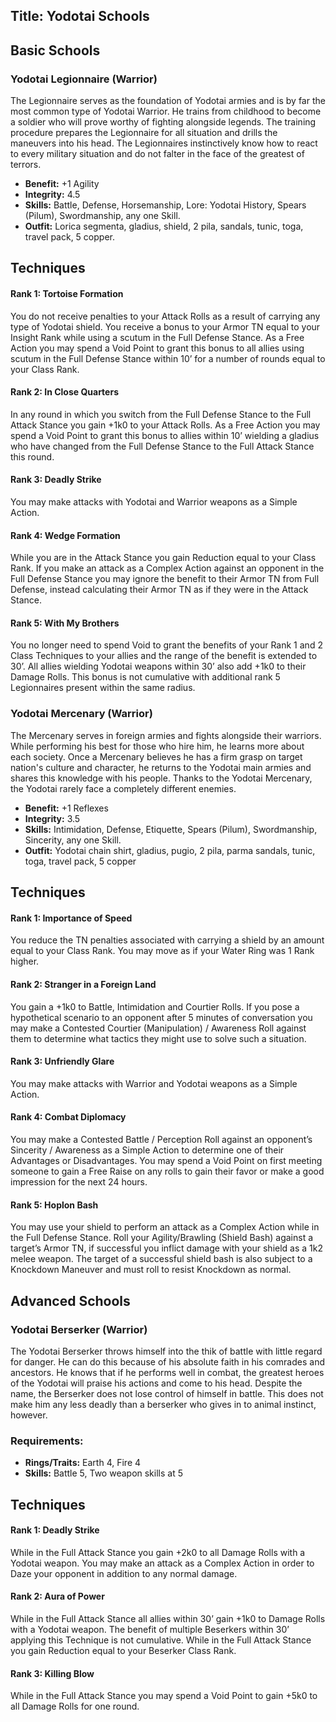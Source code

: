 Title: Yodotai Schools
---
## <span>Basic Schools</span>

### <span>Yodotai Legionnaire (Warrior)</span>

The Legionnaire serves as the foundation of Yodotai armies and is by far the most common type of Yodotai Warrior. He trains from childhood to become a soldier who will prove worthy of fighting alongside legends. The training procedure prepares the Legionnaire for all situation and drills the maneuvers into his head. The Legionnaires instinctively know how to react to every military situation and do not falter in the face of the greatest of terrors.

- <strong>Benefit:</strong> +1 Agility
- <strong>Integrity:</strong> 4.5
- <strong>Skills:</strong> Battle, Defense, Horsemanship, Lore: Yodotai History, Spears (Pilum), Swordmanship, any one Skill.
- <strong>Outfit:</strong> Lorica segmenta, gladius, shield, 2 pila, sandals, tunic, toga, travel pack, 5 copper.

## <strong>Techniques</strong>
#### Rank 1: Tortoise Formation

You do not receive penalties to your Attack Rolls as a result of carrying any type of Yodotai shield. You receive a bonus to your Armor TN equal to your Insight Rank while using a scutum in the Full Defense Stance. As a Free Action you may spend a Void Point to grant this bonus to all allies using scutum in the Full Defense Stance within 10’ for a number of rounds equal to your Class Rank.
#### Rank 2: In Close Quarters

In any round in which you switch from the Full Defense Stance to the Full Attack Stance you gain +1k0 to your Attack Rolls. As a Free Action you may spend a Void Point to grant this bonus to allies within 10’ wielding a gladius who have changed from the Full Defense Stance to the Full Attack Stance this round.
#### Rank 3: Deadly Strike

You may make attacks with Yodotai and Warrior weapons as a Simple Action.
#### Rank 4: Wedge Formation

While you are in the Attack Stance you gain Reduction equal to your Class Rank. If you make an attack as a Complex Action against an opponent in the Full Defense Stance you may ignore the benefit to their Armor TN from Full Defense, instead calculating their Armor TN as if they were in the Attack Stance.
#### Rank 5: With My Brothers

You no longer need to spend Void to grant the benefits of your Rank 1 and 2 Class Techniques to your allies and the range of the benefit is extended to 30’. All allies wielding Yodotai weapons within 30’ also add +1k0 to their Damage Rolls. This bonus is not cumulative with additional rank 5 Legionnaires present within the same radius.
### <span>Yodotai Mercenary (Warrior)</span>

The Mercenary serves in foreign armies and fights alongside their warriors. While performing his best for those who hire him, he learns more about each society. Once a Mercenary believes he has a firm grasp on target nation's culture and character, he returns to the Yodotai main armies and shares this knowledge with his people. Thanks to the Yodotai Mercenary, the Yodotai rarely face a completely different enemies.

- <strong>Benefit:</strong> +1 Reflexes
- <strong>Integrity:</strong> 3.5
- <strong>Skills:</strong> Intimidation, Defense, Etiquette, Spears (Pilum), Swordmanship, Sincerity, any one Skill.
- <strong>Outfit:</strong> Yodotai chain shirt, gladius, pugio, 2 pila, parma sandals, tunic, toga, travel pack, 5 copper

## <strong>Techniques</strong>
#### Rank 1: Importance of Speed

You reduce the TN penalties associated with carrying a shield by an amount equal to your Class Rank. You may move as if your Water Ring was 1 Rank higher.
#### Rank 2: Stranger in a Foreign Land

You gain a +1k0 to Battle, Intimidation and Courtier Rolls. If you pose a hypothetical scenario to an opponent after 5 minutes of conversation you may make a Contested Courtier (Manipulation) / Awareness Roll against them to determine what tactics they might use to solve such a situation.
#### Rank 3: Unfriendly Glare

You may make attacks with Warrior and Yodotai weapons as a Simple Action.
#### Rank 4: Combat Diplomacy

You may make a Contested Battle / Perception Roll against an opponent’s Sincerity / Awareness as a Simple Action to determine one of their Advantages or Disadvantages. You may spend a Void Point on first meeting someone to gain a Free Raise on any rolls to gain their favor or make a good impression for the next 24 hours.
#### Rank 5: Hoplon Bash

You may use your shield to perform an attack as a Complex Action while in the Full Defense Stance. Roll your Agility/Brawling (Shield Bash) against a target’s Armor TN, if successful you inflict damage with your shield as a 1k2 melee weapon. The target of a successful shield bash is also subject to a Knockdown Maneuver and must roll to resist Knockdown as normal.
## <span>Advanced Schools</span>

### <span>Yodotai Berserker (Warrior)</span>

The Yodotai Berserker throws himself into the thik of battle with little regard for danger. He can do this because of his absolute faith in his comrades and ancestors. He knows that if he performs well in combat, the greatest heroes of the Yodotai will praise his actions and come to his head. Despite the name, the Berserker does not lose control of himself in battle. This does not make him any less deadly than a berserker who gives in to animal instinct, however.

### Requirements:
- <strong>Rings/Traits:</strong> Earth 4, Fire 4
- <strong>Skills:</strong> Battle 5, Two weapon skills at 5

## <strong>Techniques</strong>
#### Rank 1: Deadly Strike

While in the Full Attack Stance you gain +2k0 to all Damage Rolls with a Yodotai weapon. You may make an attack as a Complex Action in order to Daze your opponent in addition to any normal damage.
#### Rank 2: Aura of Power

While in the Full Attack Stance all allies within 30’ gain +1k0 to Damage Rolls with a Yodotai weapon. The benefit of multiple Beserkers within 30’ applying this Technique is not cumulative. While in the Full Attack Stance you gain Reduction equal to your Beserker Class Rank.
#### Rank 3: Killing Blow

While in the Full Attack Stance you may spend a Void Point to gain +5k0 to all Damage Rolls for one round.
